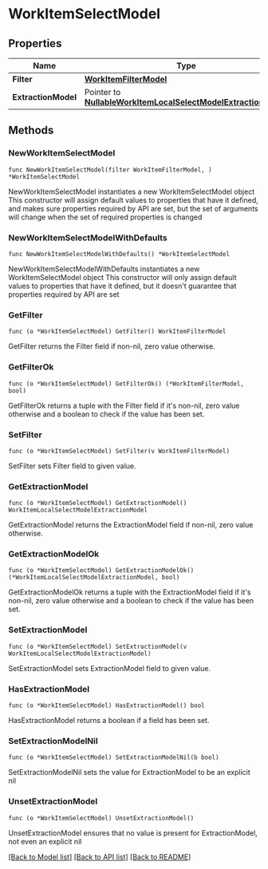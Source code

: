 # WorkItemSelectModel

## Properties

Name | Type | Description | Notes
------------ | ------------- | ------------- | -------------
**Filter** | [**WorkItemFilterModel**](WorkItemFilterModel.md) |  | 
**ExtractionModel** | Pointer to [**NullableWorkItemLocalSelectModelExtractionModel**](WorkItemLocalSelectModelExtractionModel.md) |  | [optional] 

## Methods

### NewWorkItemSelectModel

`func NewWorkItemSelectModel(filter WorkItemFilterModel, ) *WorkItemSelectModel`

NewWorkItemSelectModel instantiates a new WorkItemSelectModel object
This constructor will assign default values to properties that have it defined,
and makes sure properties required by API are set, but the set of arguments
will change when the set of required properties is changed

### NewWorkItemSelectModelWithDefaults

`func NewWorkItemSelectModelWithDefaults() *WorkItemSelectModel`

NewWorkItemSelectModelWithDefaults instantiates a new WorkItemSelectModel object
This constructor will only assign default values to properties that have it defined,
but it doesn't guarantee that properties required by API are set

### GetFilter

`func (o *WorkItemSelectModel) GetFilter() WorkItemFilterModel`

GetFilter returns the Filter field if non-nil, zero value otherwise.

### GetFilterOk

`func (o *WorkItemSelectModel) GetFilterOk() (*WorkItemFilterModel, bool)`

GetFilterOk returns a tuple with the Filter field if it's non-nil, zero value otherwise
and a boolean to check if the value has been set.

### SetFilter

`func (o *WorkItemSelectModel) SetFilter(v WorkItemFilterModel)`

SetFilter sets Filter field to given value.


### GetExtractionModel

`func (o *WorkItemSelectModel) GetExtractionModel() WorkItemLocalSelectModelExtractionModel`

GetExtractionModel returns the ExtractionModel field if non-nil, zero value otherwise.

### GetExtractionModelOk

`func (o *WorkItemSelectModel) GetExtractionModelOk() (*WorkItemLocalSelectModelExtractionModel, bool)`

GetExtractionModelOk returns a tuple with the ExtractionModel field if it's non-nil, zero value otherwise
and a boolean to check if the value has been set.

### SetExtractionModel

`func (o *WorkItemSelectModel) SetExtractionModel(v WorkItemLocalSelectModelExtractionModel)`

SetExtractionModel sets ExtractionModel field to given value.

### HasExtractionModel

`func (o *WorkItemSelectModel) HasExtractionModel() bool`

HasExtractionModel returns a boolean if a field has been set.

### SetExtractionModelNil

`func (o *WorkItemSelectModel) SetExtractionModelNil(b bool)`

 SetExtractionModelNil sets the value for ExtractionModel to be an explicit nil

### UnsetExtractionModel
`func (o *WorkItemSelectModel) UnsetExtractionModel()`

UnsetExtractionModel ensures that no value is present for ExtractionModel, not even an explicit nil

[[Back to Model list]](../README.md#documentation-for-models) [[Back to API list]](../README.md#documentation-for-api-endpoints) [[Back to README]](../README.md)


